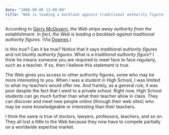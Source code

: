 ```yaml
---
date: "2006-09-06 12:00:00"
title: "Web is leading a backlash against traditional authority figures"
---
```




According to [Gerry McGovern](http://acrlog.org/2006/09/05/gaining-the-trust-of-students/), <em>the Web strips away authority from the establishment. In fact, the Web is leading a backlash against traditional authority figures.</em> (Via [Downes](http://www.downes.ca/cgi-bin/page.cgi?post=35678).)

Is this true? Can it be true? Notice that it says <em>traditional authority figures</em> and not bluntly <em>authority figures</em>. What is a <em>traditional authority figure</em>? I think he means someone you are required to meet face to face regularly, such as a teacher. If so, then I believe this statement is true.

The Web gives you access to other authority figures, some who may be more interesting to you. When I was a student in High School, I was limited to what my teachers would offer me. And frankly, as a general rule, it was poor despite the fact that I went to a private school. Right now, High School students can go much further than what their teacher allow in class. They can discover and meet new people online (through their web sites) who may be more knowledgeable or interesting than their teachers.

I think the same is true of doctors, lawyers, professors, teachers, and so on. They all lost a little to the Web because they now have to compete partially on a worldwide expertise market.

